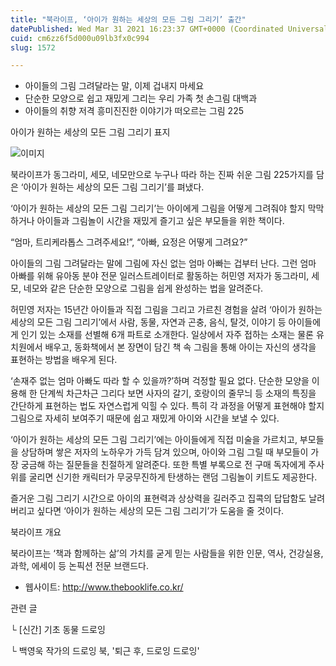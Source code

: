 ```yaml
---
title: "북라이프, ‘아이가 원하는 세상의 모든 그림 그리기’ 출간"
datePublished: Wed Mar 31 2021 16:23:37 GMT+0000 (Coordinated Universal Time)
cuid: cm6zz6f5d000u09lb3fx0c994
slug: 1572

---
```



- 아이들의 그림 그려달라는 말, 이제 겁내지 마세요
- 단순한 모양으로 쉽고 재밌게 그리는 우리 가족 첫 손그림 대백과
- 아이들의 취향 저격 흥미진진한 이야기가 떠오르는 그림 225

아이가 원하는 세상의 모든 그림 그리기 표지

![이미지](https://cdn.hashnode.com/res/hashnode/image/upload/v1739247704834/ca50d750-12e6-421a-9bff-bd5fb43f201b.jpeg)

북라이프가 동그라미, 세모, 네모만으로 누구나 따라 하는 진짜 쉬운 그림 225가지를 담은 ‘아이가 원하는 세상의 모든 그림 그리기’를 펴냈다.

‘아이가 원하는 세상의 모든 그림 그리기’는 아이에게 그림을 어떻게 그려줘야 할지 막막하거나 아이들과 그림놀이 시간을 재밌게 즐기고 싶은 부모들을 위한 책이다.

“엄마, 트리케라톱스 그려주세요!”, “아빠, 요정은 어떻게 그려요?”

아이들의 그림 그려달라는 말에 그림에 자신 없는 엄마 아빠는 겁부터 난다. 그런 엄마 아빠를 위해 유아동 분야 전문 일러스트레이터로 활동하는 허민영 저자가 동그라미, 세모, 네모와 같은 단순한 모양으로 그림을 쉽게 완성하는 법을 알려준다.

허민영 저자는 15년간 아이들과 직접 그림을 그리고 가르친 경험을 살려 ‘아이가 원하는 세상의 모든 그림 그리기’에서 사람, 동물, 자연과 곤충, 음식, 탈것, 이야기 등 아이들에게 인기 있는 소재를 선별해 6개 파트로 소개한다. 일상에서 자주 접하는 소재는 물론 유치원에서 배우고, 동화책에서 본 장면이 담긴 책 속 그림을 통해 아이는 자신의 생각을 표현하는 방법을 배우게 된다.

‘손재주 없는 엄마 아빠도 따라 할 수 있을까?’하며 걱정할 필요 없다. 단순한 모양을 이용해 한 단계씩 차근차근 그리다 보면 사자의 갈기, 호랑이의 줄무늬 등 소재의 특징을 간단하게 표현하는 법도 자연스럽게 익힐 수 있다. 특히 각 과정을 어떻게 표현해야 할지 그림으로 자세히 보여주기 때문에 쉽고 재밌게 아이와 시간을 보낼 수 있다.

‘아이가 원하는 세상의 모든 그림 그리기’에는 아이들에게 직접 미술을 가르치고, 부모들을 상담하며 쌓은 저자의 노하우가 가득 담겨 있으며, 아이와 그림 그릴 때 부모들이 가장 궁금해 하는 질문들을 친절하게 알려준다. 또한 특별 부록으로 전 구매 독자에게 주사위를 굴리면 신기한 캐릭터가 무궁무진하게 탄생하는 랜덤 그림놀이 키트도 제공한다.

즐거운 그림 그리기 시간으로 아이의 표현력과 상상력을 길러주고 집콕의 답답함도 날려버리고 싶다면 ‘아이가 원하는 세상의 모든 그림 그리기’가 도움을 줄 것이다.

북라이프 개요

북라이프는 ‘책과 함께하는 삶’의 가치를 굳게 믿는 사람들을 위한 인문, 역사, 건강실용, 과학, 에세이 등 논픽션 전문 브랜드다.

- 웹사이트: http://www.thebooklife.co.kr/

관련 글

└ [신간] 기초 동물 드로잉

└ 백영욱 작가의 드로잉 북, '퇴근 후, 드로잉 드로잉'
